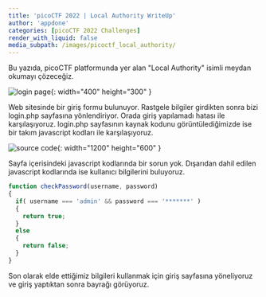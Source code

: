 ```yaml
---
title: 'picoCTF 2022 | Local Authority WriteUp'
author: 'appdone'
categories: [picoCTF 2022 Challenges]
render_with_liquid: false
media_subpath: /images/picoctf_local_authority/
---
```


Bu yazıda, picoCTF platformunda yer alan "Local Authority" isimli meydan okumayı çözeceğiz.

![login page](1.webp){: width="400" height="300" }

Web sitesinde bir giriş formu bulunuyor. Rastgele bilgiler girdikten sonra bizi login.php sayfasına yönlendiriyor. Orada giriş yapılamadı hatası ile karşılaşıyoruz. login.php sayfasının kaynak kodunu görüntülediğimizde ise bir takım javascript kodları ile karşılaşıyoruz.

![source code](2.webp){: width="1200" height="600" }

Sayfa içerisindeki javascript kodlarında bir sorun yok. Dışarıdan dahil edilen javascript kodlarında ise kullanıcı bilgilerini buluyoruz.

```js
function checkPassword(username, password)
{
  if( username === 'admin' && password === '*******' )
  {
    return true;
  }
  else
  {
    return false;
  }
}
```

Son olarak elde ettiğimiz bilgileri kullanmak için giriş sayfasına yöneliyoruz ve giriş yaptıktan sonra bayrağı görüyoruz.
